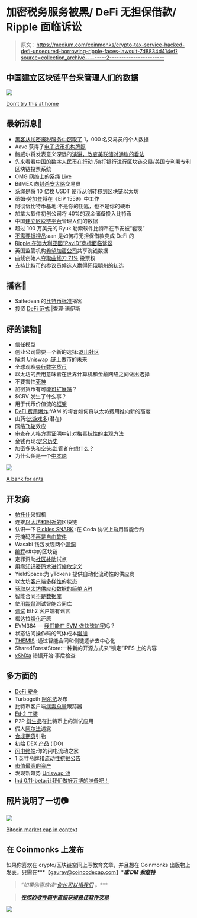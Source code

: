 # 加密税务服务被黑/ DeFi 无担保借款/ Ripple 面临诉讼

> 原文：<https://medium.com/coinmonks/crypto-tax-service-hacked-defi-unsecured-borrowing-ripple-faces-lawsuit-7d8834d414ef?source=collection_archive---------2----------------------->

## 中国建立区块链平台来管理人们的数据

![](img/6dfcf7f31a293eabadf1c5daa5fae660.png)

[Don’t try this at home](https://www.reddit.com/r/CryptoCurrency/comments/idwjst/dont_try_this_at_home/)

## 最新消息📰

*   [黑客从加密报税服务中窃取了](https://www.coindesk.com/hacker-cryptotrader-tax) 1，000 名交易员的个人数据
*   Aave 获得了[电子货币机构牌照](https://www.theblockcrypto.com/post/75845/aave-uk-fca-emi-license-defi)
*   鲍威尔将发表意义深远的[演讲，改变美联储对通胀的看法](https://www.cnbc.com/2020/08/24/powell-set-to-deliver-profoundly-consequential-speech-changing-how-the-fed-views-inflation.html)
*   先来看看[中国的数字人民币在行动](/coinmonks/first-look-at-chinas-digital-yuan-in-action-standard-chartered-bank-conducting-blockchain-64338c2b668c) /渣打银行进行区块链交易/美国专利署专利区块链投票系统
*   OMG 网络上的系绳 [Live](https://tether.to/tether-usdt-integration-live-on-omg-network/)
*   BitMEX 向[封杀安大略](https://www.coindesk.com/bitmex-crypto-derivatives-exchange-ontario-canada-regulator)交易员
*   系绳是将 10 亿枚 USDT 硬币从创转移到区块链以太坊
*   蒂姆·劳加登将在《EIP 1559》中工作
*   阿彻诉比特币基地:不是你的钥匙，也不是你的硬币
*   加拿大软件初创公司将 40%的现金储备投入比特币
*   中国[建立区块链平台](https://www.coindesk.com/huawei-builds-blockchain-platform-so-beijing-govt-can-better-manage-peoples-data)管理人们的数据
*   超过 100 万美元的 Ryuk 勒索软件比特币在币安被“套现”
*   [不需要抵押品](https://www.coindesk.com/aave-unsecured-borrowing-defi):aan 是如何将无担保借款变成 DeFi 的
*   [Ripple 在澳大利亚因“PayID”商标面临诉讼](https://decrypt.co/39713/ripple-faces-lawsuit-over-payid-trademark-in-australia)
*   英国监管机构[希望加密公司](https://decrypt.co/39676/uk-regulator-wants-crypto-firms-to-share-money-laundering-data)共享洗钱数据
*   曲线创始人[夺取曲线刀 71%](https://decrypt.co/39599/curve-founder-seizes-71-of-curve-dao-voting-power) 投票权
*   支持比特币的参议员候选人[赢得怀俄明州的初选](https://www.nasdaq.com/articles/pro-bitcoin-senate-candidate-wins-primary-race-in-wyoming-2020-08-19)

## 播客💽

*   Saifedean 的[比特币标准](https://saifedean.com/podcast/)播客
*   投资 [DeFi 范式](http://podcast.banklesshq.com/26-eth-has-to-be-money-charlie-noyes) |查理·诺伊斯

## 好的读物📑

*   [信任模型](https://vitalik.ca/general/2020/08/20/trust.html)
*   创业公司需要一个新的选择:[退出社区](https://ioo.coop/2019/09/startups-need-a-new-option-exit-to-community/)
*   [解绑 Uniswap](/dragonfly-research/unbundling-uniswap-the-future-of-on-chain-market-making-1c7d6948d570) :链上做市的未来
*   全球观察[央行数字货币](https://www.theblockcrypto.com/post/75022/a-global-look-at-central-bank-digital-currencies-full-research-report)
*   以太坊的费用意味着在世界计算机和金融网络之间做出选择
*   不要害怕[死神](/@nic__carter/dont-fear-the-reaper-8bbb42358efb)
*   加密货币有可能[可扩展吗](/coinmonks/can-cryptocurrency-ever-be-scalable-8dca44c3f9be)？
*   $CRV 发生了什么事？
*   用于代币价值流的[框架](https://bankless.substack.com/p/a-framework-for-token-value-flows)
*   [DeFi 费用爆炸](https://coinmetrics.io/the-defi-fee-explosion-how-yams-collapse-drove-ethereum-fees-to-new-heights/):YAM 的垮台如何将以太坊费用推向新的高度
*   山药:[比游戏多](/@elmoretrent/yam-more-than-a-game-potentially-49664b83254e)(潜在)
*   网络[飞轮](https://twitter.com/ali01/status/1296831069065375749)效应
*   审查[在人格方案证明中针对梅毒抗性的主观方法](https://docs.google.com/viewer?embedded=true&url=https%3A%2F%2Farxiv.org%2Fpdf%2F2008.05300.pdf)
*   金钱再现:[定义历史](https://www.coindesk.com/money-reimagined-defi-ing-history)
*   加密多头和空头:监管者在想什么？
*   为什么任是一个[中本聪](https://insights.deribit.com/market-research/why-yam-is-a-nakamoto-scheme/)

![](img/2bb988de7f33cea8759e9004e4a8d0d4.png)

[A bank for ants](https://www.reddit.com/r/Bitcoin/comments/iekvkn/what_is_this_a_bank_for_ants/)

## 开发商

*   [帕托什](https://bitslog.com/2020/08/22/the-patoshi-mining-machine/)采掘机
*   连接[以太坊和附近的](https://near.org/blog/eth-near-rainbow-bridge/)区块链
*   认识一下 [Pickles SNARK](/codaprotocol/meet-pickles-snark-enabling-smart-contract-on-coda-protocol-7ede3b54c250) :在 Coda 协议上启用智能合约
*   元掩码[不再是自由软件](/metamask/evolving-our-license-for-the-next-wave-of-metamask-users-81b0b494c09a)
*   Wasabi 钱包发现两个[漏洞](/oxt-research/a-statement-on-two-discovered-vulnerabilities-in-wasabi-wallet-6e11e29a6ea8)
*   [编程](https://programmingblockchain.gitbook.io/programmingblockchain/)c#中的区块链
*   定罪资助[社区补助](https://aragon.org/blog/introducing-the-conviction-funding-pilot)试点
*   [用零知识密码术进行缩放定义](/coinmonks/scaling-defi-with-zero-knowledge-cryptography-35b6218380ec)
*   YieldSpace:为 yTokens 提供自动化流动性的供应商
*   以太坊[客户端多样性](/ethereum-cat-herders/the-state-of-client-diversity-in-ethereum-2ca915a3d768)的状态
*   [获取以太坊供应和数据的简单 API](https://blog.bitquery.io/get-ethereum-total-supply)
*   智能合同[不是数据库](https://hackernoon.com/smart-contracts-are-not-databases-t43532qc)
*   使用[鼹鼠](https://blog.trailofbits.com/2020/08/17/using-echidna-to-test-a-smart-contract-library/)测试智能合同库
*   [调试](https://notes.ethereum.org/@protolambda/rumor-tutorial) Eth2 客户端有谣言
*   梅达拉[熔化](https://hackmd.io/@benjaminion/eth2_news/https%3A%2F%2Fhackmd.io%2F%40benjaminion%2Fwnie2_200822)还原
*   EVM384 — [我们能在 EVM 做快速加密](https://notes.ethereum.org/@axic/evm384)吗？
*   状态访问操作码的气体成本[增加](https://notes.ethereum.org/@vbuterin/BkrNbeAfD)
*   [THEMIS](https://brave.com/themis-smart-contracts-and-sidechains/) :通过智能合同和侧链逐步去中心化
*   SharedForestStore:一种新的开源方式来“锁定”IPFS 上的内容
*   [xSNXa](/xtoken/xsnxa-false-start-post-mortem-f26a7a735383) 错误开始:事后检查

## 多方面的

*   [DeFi 安全](https://defisafety.com/)
*   Turbogeth [阿尔法](https://github.com/ledgerwatch/turbo-geth/releases/tag/v2020.08.03-alpha)发布
*   比特币客户端[病毒总量](https://bitcoinissafe.com/)跟踪器
*   [Eth2 工装](https://notes.ethereum.org/@protolambda/eth2_tooling)
*   P2P [衍生品](/crypto-garage/announcing-the-global-launch-of-p2p-derivatives-beta-application-7ecc02fa02a1)在比特币上的测试应用
*   假人[阿尔法](https://blog.golemproject.net/alpha-reveal-new-golem/)透露
*   [合成期货](https://blog.synthetix.io/synthetic-futures-primer/)引物
*   初始 DEX [产品](/@dxdao/how-to-conduct-your-ido-on-mesa-aef5bb4c48e9) (IDO)
*   [闪电终端](https://lightning.engineering/posts/2020-08-04-lightning-terminal/):你的闪电流动之家
*   1 英寸令牌和[流动性挖掘公告](/@1inch.exchange/1inch-token-and-liquidity-mining-announcement-5a75bad40ded)
*   [市值最高的资产](https://assetdash.com/)
*   发现新趋势 [Uniswap 池](https://tokenscan.xyz/)
*   [lnd 0.11-beta:让我们做好万博的准备吧！](https://lightning.engineering/posts/2020-08-20-lnd-v0.11/)

## 照片说明了一切📷

![](img/c30b95e0f2177ddaad2d84bfdd5c6123.png)

[Bitcoin market cap in context](https://www.reddit.com/r/CryptoCurrency/comments/id1jna/bitcoin_market_cap_in_context/)

## 在 Coinmonks 上发布

如果你喜欢在 crypto/区块链空间上写教育文章，并且想在 Coinmonks 出版物上发表。只需在***【gaurav@coincodecap.com】****或 DM 我**[***推特***](https://twitter.com/coinmonks)*

> **“如果你喜欢读*[](https://medium.com/coinmonks)**[*你也可以捐我们*](/coinmonks/monks-need-your-help-7440418d67ec) *。****

> ***[*在您的收件箱中直接获得最佳软件交易*](https://coincodecap.com/?utm_source=coinmonks)***

***![](img/4b32a59707add61d1db97b2131688608.png)***